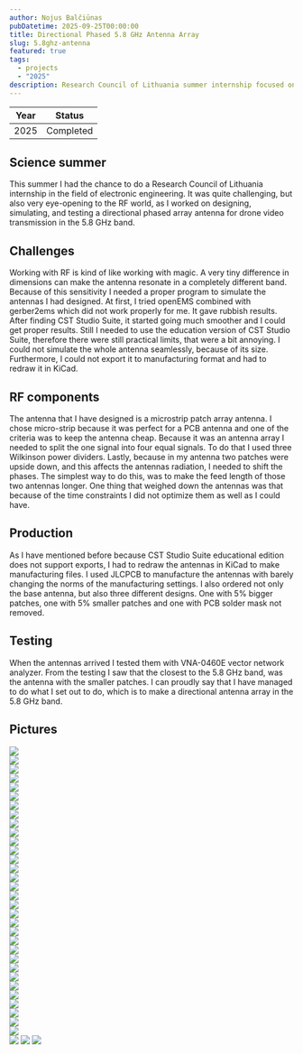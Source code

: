 ```yaml
---
author: Nojus Balčiūnas
pubDatetime: 2025-09-25T00:00:00
title: Directional Phased 5.8 GHz Antenna Array
slug: 5.8ghz-antenna
featured: true
tags:
  - projects
  - "2025"
description: Research Council of Lithuania summer internship focused on a 5.8 GHz directional drone antenna array
---
```


| Year |  Status   |
| :--: | :-------: |
| 2025 | Completed |

## Science summer

This summer I had the chance to do a Research Council of Lithuania internship in the field of electronic engineering.
It was quite challenging, but also very eye-opening to the RF world, as I worked on designing, simulating, and testing a directional phased array antenna for drone video transmission in the 5.8 GHz band.

## Challenges

Working with RF is kind of like working with magic.
A very tiny difference in dimensions can make the antenna resonate in a completely different band.
Because of this sensitivity I needed a proper program to simulate the antennas I had designed.
At first, I tried openEMS combined with gerber2ems which did not work properly for me.
It gave rubbish results.
After finding CST Studio Suite, it started going much smoother and I could get proper results.
Still I needed to use the education version of CST Studio Suite, therefore there were still practical limits, that were a bit annoying.
I could not simulate the whole antenna seamlessly, because of its size.
Furthermore, I could not export it to manufacturing format and had to redraw it in KiCad.

## RF components

The antenna that I have designed is a microstrip patch array antenna.
I chose micro-strip because it was perfect for a PCB antenna and one of the criteria was to keep the antenna cheap.
Because it was an antenna array I needed to split the one signal into four equal signals.
To do that I used three Wilkinson power dividers.
Lastly, because in my antenna two patches were upside down, and this affects the antennas radiation, I needed to shift the phases.
The simplest way to do this, was to make the feed length of those two antennas longer.
One thing that weighed down the antennas was that because of the time constraints I did not optimize them as well as I could have.

## Production

As I have mentioned before because CST Studio Suite educational edition does not support exports, I had to redraw the antennas in KiCad to make manufacturing files.
I used JLCPCB to manufacture the antennas with barely changing the norms of the manufacturing settings.
I also ordered not only the base antenna, but also three different designs.
One with 5% bigger patches, one with 5% smaller patches and one with PCB solder mask not removed.

## Testing

When the antennas arrived I tested them with VNA-0460E vector network analyzer.
From the testing I saw that the closest to the 5.8 GHz band, was the antenna with the smaller patches.
I can proudly say that I have managed to do what I set out to do, which is to make a directional antenna array in the 5.8 GHz band.

## Pictures

![](../../assets/images/5.8ghz-antenna/1.jpg)  
![](../../assets/images/5.8ghz-antenna/2.jpg)  
![](../../assets/images/5.8ghz-antenna/3.jpg)  
![](../../assets/images/5.8ghz-antenna/4.jpg)  
![](../../assets/images/5.8ghz-antenna/5.jpg)  
![](../../assets/images/5.8ghz-antenna/6.jpg)  
![](../../assets/images/5.8ghz-antenna/7.jpg)  
![](../../assets/images/5.8ghz-antenna/8.jpg)  
![](../../assets/images/5.8ghz-antenna/9.jpg)  
![](../../assets/images/5.8ghz-antenna/10.jpg)  
![](../../assets/images/5.8ghz-antenna/11.jpg)  
![](../../assets/images/5.8ghz-antenna/12.jpg)  
![](../../assets/images/5.8ghz-antenna/13.jpg)  
![](../../assets/images/5.8ghz-antenna/14.jpg)  
![](../../assets/images/5.8ghz-antenna/15.jpg)  
![](../../assets/images/5.8ghz-antenna/16.jpg)  
![](../../assets/images/5.8ghz-antenna/17.jpg)  
![](../../assets/images/5.8ghz-antenna/18.jpg)  
![](../../assets/images/5.8ghz-antenna/19.jpg)  
![](../../assets/images/5.8ghz-antenna/20.jpg)  
![](../../assets/images/5.8ghz-antenna/21.jpg)  
![](../../assets/images/5.8ghz-antenna/22.jpg)  
![](../../assets/images/5.8ghz-antenna/23.jpg)  
![](../../assets/images/5.8ghz-antenna/24.jpg)  
![](../../assets/images/5.8ghz-antenna/25.jpg)  
![](../../assets/images/5.8ghz-antenna/26.jpg)  
![](../../assets/images/5.8ghz-antenna/27.jpg)  
![](../../assets/images/5.8ghz-antenna/28.jpg)  
![](../../assets/images/5.8ghz-antenna/29.jpg)  
![](../../assets/images/5.8ghz-antenna/30.jpg)  
![](../../assets/images/5.8ghz-antenna/31.jpg)  
![](../../assets/images/5.8ghz-antenna/32.jpg)  
![](../../assets/images/5.8ghz-antenna/33.jpg)
![](../../assets/images/5.8ghz-antenna/34.jpg)
![](../../assets/images/5.8ghz-antenna/35.jpg)
